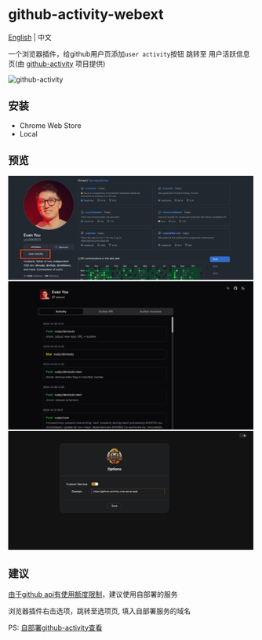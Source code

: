 # github-activity-webext

[English](./README.md) | 中文

一个浏览器插件，给github用户页添加`user activity`按钮
跳转至 用户活跃信息页(由 [github-activity](https://github.com/gxr404/github-activity) 项目提供)

![github-activity](https://socialify.git.ci/gxr404/github-activity-webext/image?font=Raleway&forks=1&issues=1&logo=https%3A%2F%2Fgithub.com%2Fuser-attachments%2Fassets%2F1cbdd4ff-6211-452d-8220-4b449081fbaf&name=1&owner=1&pattern=Circuit%20Board&pulls=1&stargazers=1&theme=Dark)

## 安装

- Chrome Web Store
- Local

## 预览

<img src="./docs/assets/preview.png" width="500">

<img src="./docs/assets/preview_2.png" width="500">

<img src="./docs/assets/preview_3.png" width="500">

## 建议

[由于github api有使用额度限制](https://docs.github.com/zh/rest/using-the-rest-api/rate-limits-for-the-rest-api?apiVersion=2022-11-28)，建议使用自部署的服务

浏览器插件右击选项，跳转至选项页, 填入自部署服务的域名

PS: [自部署github-activity查看](https://github.com/gxr404/github-activity#deploy-on-vercel)
